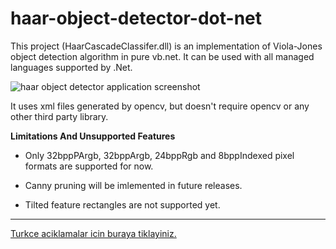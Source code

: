 # haar-object-detector-dot-net
This project (HaarCascadeClassifer.dll) is an implementation of Viola-Jones object detection algorithm in pure vb.net. It can be used with all managed languages supported by .Net.

![haar object detector application screenshot](https://www.codeproject.com/KB/Articles/436521/HaarCascadeClassifer.dll_screenshot.png)

It uses xml files generated by opencv, but doesn't require opencv or any other third party library.

**Limitations And Unsupported Features**

 * Only 32bppPArgb, 32bppArgb, 24bppRgb and 8bppIndexed pixel formats are supported for now.

 * Canny pruning will be imlemented in future releases.

 * Tilted feature rectangles are not supported yet.

----
[Turkce aciklamalar icin buraya tiklayiniz.](http://www.atasoyweb.net/HaarCascadeClassifier-dll)


